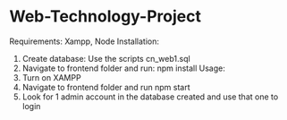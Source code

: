 # Web-Technology-Project
Requirements: Xampp, Node
Installation:
1. Create database: Use the scripts  cn_web1.sql
2. Navigate to frontend folder and run: npm install
Usage:
1. Turn on XAMPP 
2. Navigate to frontend folder and run npm start 
3. Look for 1 admin account in the database created and use that one to login 
